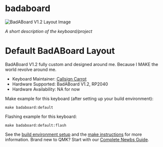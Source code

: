 # badaboard

![BadABoard V1.2 Layout Image](https://imgur.com/a/1cJVBLF)

*A short description of the keyboard/project*

# Default BadABoard Layout

BadABoard V1.2 fully custom and designed around me. Because I MAKE the world revolve around me.

* Keyboard Maintainer: [Callsign Carrot](https://github.com/Callsign-Carrot)
* Hardware Supported: BadABoard V1.2, RP2040
* Hardware Availability: NA for now

Make example for this keyboard (after setting up your build environment):

    make badaboard:default

Flashing example for this keyboard:

    make badaboard:default:flash

See the [build environment setup](https://docs.qmk.fm/#/getting_started_build_tools) and the [make instructions](https://docs.qmk.fm/#/getting_started_make_guide) for more information. Brand new to QMK? Start with our [Complete Newbs Guide](https://docs.qmk.fm/#/newbs).